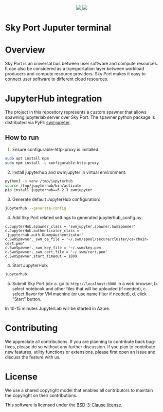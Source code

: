 <p align="center">
    <a href="https://github.com/openworkload/swm-jupyter-term/blob/master/LICENSE" alt="License">
        <img src="https://img.shields.io/github/license/openworkload/swm-jupyter-term" />
    </a>
    <a href="https://github.com/openworkload/swm-jupyter-term/actions/workflows/ci.yml" alt="Latest CI tests result">
        <img src="https://github.com/openworkload/swm-jupyter-term/actions/workflows/ci.yml/badge.svg?event=push" />
    </a>
</p>


Sky Port Juputer terminal
=============================

# Overview

Sky Port is an universal bus between user software and compute resources.
It can also be considered as a transportation layer between workload producers and compute resource providers.
Sky Port makes it easy to connect user software to different cloud resources.

# JupyterHub integration

The project in this repository represents a custom spawner that allows spawning jupyterlab server over Sky Port.
The spawner python package is distributed via PyPI: [swmjupyter](https://pypi.org/project/swmjupyter).

## How to run

1. Ensure configurable-http-proxy is installed:
```bash
sudo apt install npm
sudo npm install -g configurable-http-proxy
```

2. Install jupyterhub and swmjupyter in virtual environment:
```bash
python3 -m venv /tmp/jupyterhub
source /tmp/jupyterhub/bin/activate
pip install jupyterhub==5.2.1 swmjupyter
```

3. Generate default JupyterHub configuration:
```bash
jupyterhub --generate-config
```

4. Add Sky Port related settings to generated jupyterhub_config.py:
```
c.JupyterHub.spawner_class = 'swmjupyter.spawner.SwmSpawner'
c.JupyterHub.authenticator_class = 'jupyterhub.auth.DummyAuthenticator'
c.SwmSpawner._swm_ca_file = '~/.swm/spool/secure/cluster/ca-chain-cert.pem'
c.SwmSpawner._swm_key_file = '~/.swm/key.pem'
c.SwmSpawner._swm_cert_file = '~/.swm/cert.pem'
c.SwmSpawner.start_timeout = 1800
```

4. Start JupyterHub:
```bash
jupyterhub
```

5. Submit Sky Port job:
a. go to `http://localhost:8000` in a web browser,
b. select notebook and other files that will be uploaded (if needed),
c. select flavor for VM machine (or use name filter if needed),
d. click "Start" button.

In 10-15 minutes JupyterLab will be started in Azure.


# Contributing

We appreciate all contributions. If you are planning to contribute back bug-fixes, please do so without any further discussion. If you plan to contribute new features, utility functions or extensions, please first open an issue and discuss the feature with us. 


# License

We use a shared copyright model that enables all contributors to maintain the copyright on their contributions.

This software is licensed under the [BSD-3-Clause license](LICENSE).
